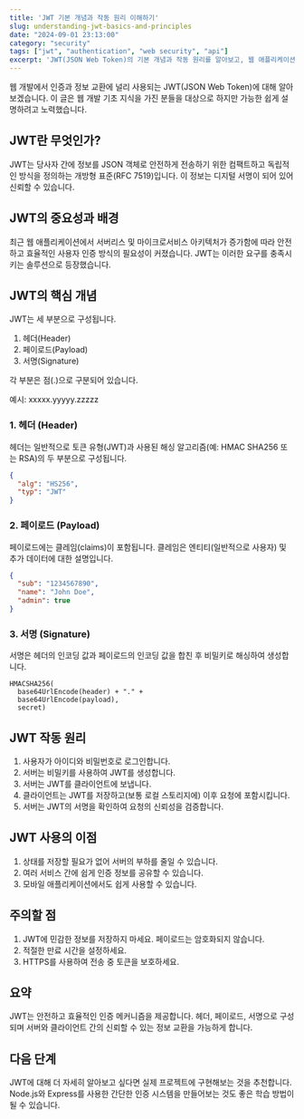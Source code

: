 ```yaml
---
title: 'JWT 기본 개념과 작동 원리 이해하기'
slug: understanding-jwt-basics-and-principles
date: "2024-09-01 23:13:00"
category: "security"
tags: ["jwt", "authentication", "web security", "api"]
excerpt: 'JWT(JSON Web Token)의 기본 개념과 작동 원리를 알아보고, 웹 애플리케이션에서의 활용 방법을 살펴봅니다.'
---
```


웹 개발에서 인증과 정보 교환에 널리 사용되는 JWT(JSON Web Token)에 대해 알아보겠습니다. 이 글은 웹 개발 기초 지식을 가진 분들을 대상으로 하지만 가능한 쉽게 설명하려고 노력했습니다.

## JWT란 무엇인가?

JWT는 당사자 간에 정보를 JSON 객체로 안전하게 전송하기 위한 컴팩트하고 독립적인 방식을 정의하는 개방형 표준(RFC 7519)입니다. 이 정보는 디지털 서명이 되어 있어 신뢰할 수 있습니다.

## JWT의 중요성과 배경

최근 웹 애플리케이션에서 서버리스 및 마이크로서비스 아키텍처가 증가함에 따라 안전하고 효율적인 사용자 인증 방식의 필요성이 커졌습니다. JWT는 이러한 요구를 충족시키는 솔루션으로 등장했습니다.

## JWT의 핵심 개념

JWT는 세 부분으로 구성됩니다.

1. 헤더(Header)
2. 페이로드(Payload)
3. 서명(Signature)

각 부분은 점(.)으로 구분되어 있습니다.

예시: xxxxx.yyyyy.zzzzz

### 1. 헤더 (Header)

헤더는 일반적으로 토큰 유형(JWT)과 사용된 해싱 알고리즘(예: HMAC SHA256 또는 RSA)의 두 부분으로 구성됩니다.

```json
{
  "alg": "HS256",
  "typ": "JWT"
}
```

### 2. 페이로드 (Payload)

페이로드에는 클레임(claims)이 포함됩니다. 클레임은 엔티티(일반적으로 사용자) 및 추가 데이터에 대한 설명입니다.

```json
{
  "sub": "1234567890",
  "name": "John Doe",
  "admin": true
}
```

### 3. 서명 (Signature)

서명은 헤더의 인코딩 값과 페이로드의 인코딩 값을 합친 후 비밀키로 해싱하여 생성합니다.

```
HMACSHA256(
  base64UrlEncode(header) + "." +
  base64UrlEncode(payload),
  secret)
```

## JWT 작동 원리

1. 사용자가 아이디와 비밀번호로 로그인합니다.
2. 서버는 비밀키를 사용하여 JWT를 생성합니다.
3. 서버는 JWT를 클라이언트에 보냅니다.
4. 클라이언트는 JWT를 저장하고(보통 로컬 스토리지에) 이후 요청에 포함시킵니다.
5. 서버는 JWT의 서명을 확인하여 요청의 신뢰성을 검증합니다.

## JWT 사용의 이점

1. 상태를 저장할 필요가 없어 서버의 부하를 줄일 수 있습니다.
2. 여러 서비스 간에 쉽게 인증 정보를 공유할 수 있습니다.
3. 모바일 애플리케이션에서도 쉽게 사용할 수 있습니다.

## 주의할 점

1. JWT에 민감한 정보를 저장하지 마세요. 페이로드는 암호화되지 않습니다.
2. 적절한 만료 시간을 설정하세요.
3. HTTPS를 사용하여 전송 중 토큰을 보호하세요.

## 요약

JWT는 안전하고 효율적인 인증 메커니즘을 제공합니다. 헤더, 페이로드, 서명으로 구성되며 서버와 클라이언트 간의 신뢰할 수 있는 정보 교환을 가능하게 합니다.

## 다음 단계

JWT에 대해 더 자세히 알아보고 싶다면 실제 프로젝트에 구현해보는 것을 추천합니다. Node.js와 Express를 사용한 간단한 인증 시스템을 만들어보는 것도 좋은 학습 방법이 될 수 있습니다.
